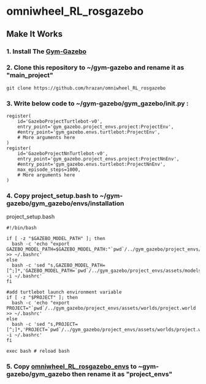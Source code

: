 # omniwheel_RL_rosgazebo
## Make It Works
### 1. Install The [Gym-Gazebo](https://github.com/erlerobot/gym-gazebo)
### 2. Clone this repository to ~/gym-gazebo and rename it as "main_project"
```
git clone https://github.com/hrazan/omniwheel_RL_rosgazebo
```
### 3. Write below code to ~/gym-gazebo/gym_gazebo/__init__.py :
```
register(
    id='GazeboProjectTurtlebot-v0',
    entry_point='gym_gazebo.project_envs.project:ProjectEnv',
    #entry_point='gym_gazebo.envs.turtlebot:ProjectEnv',
    # More arguments here
)
register(
    id='GazeboProjectNnTurtlebot-v0',
    entry_point='gym_gazebo.project_envs.project:ProjectNnEnv',
    #entry_point='gym_gazebo.envs.turtlebot:ProjectNnEnv',
    max_episode_steps=1000,
    # More arguments here
)
```
### 4. Copy project_setup.bash to ~/gym-gazebo/gym_gazebo/envs/installation
project_setup.bash
```
#!/bin/bash

if [ -z "$GAZEBO_MODEL_PATH" ]; then
  bash -c 'echo "export GAZEBO_MODEL_PATH=$GAZEBO_MODEL_PATH:"`pwd`/../gym_gazebo/project_envs/assets/models >> ~/.bashrc'
else
  bash -c 'sed "s,GAZEBO_MODEL_PATH=[^;]*,'GAZEBO_MODEL_PATH=`pwd`/../gym_gazebo/project_envs/assets/models'," -i ~/.bashrc'
fi

#add turtlebot launch environment variable
if [ -z "$PROJECT" ]; then
  bash -c 'echo "export PROJECT="`pwd`/../gym_gazebo/project_envs/assets/worlds/project.world >> ~/.bashrc'
else
  bash -c 'sed "s,PROJECT=[^;]*,'PROJECT=`pwd`/../gym_gazebo/project_envs/assets/worlds/project.world'," -i ~/.bashrc'
fi
 
exec bash # reload bash
```
### 5. Copy [omniwheel_RL_rosgazebo_envs](https://github.com/hrazan/omniwheel_RL_rosgazebo_envs) to ~gym-gazebo/gym_gazebo then rename it as "project_envs"